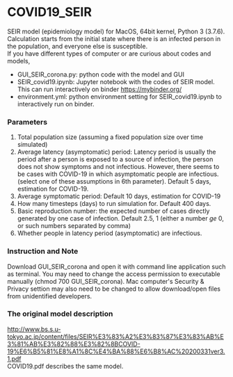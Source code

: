 # COVID19_SEIR
SEIR model (epidemiology model) for MacOS, 64bit kernel, Python 3 (3.7.6). Calculation starts from the initial state where there is an infected person in the population, and everyone else is susceptible. </br>
If you have different types of computer or are curious about codes and models, </br>
- GUI_SEIR_corona.py: python code with the model and GUI
- SEIR_covid19.ipynb: Jupyter notebook with the codes of SEIR model. This can run interactively on binder https://mybinder.org/
- environment.yml: python environment setting for SEIR_covid19.ipynb to interactively run on binder.

### Parameters
1. Total population size (assuming a fixed population size over time simulated)
2. Average latency (asymptomatic) period: Latency period is usually the period after a person is exposed to a source of infection, the person does not show symptoms and not infectious. However, there seems to be cases with COVID-19 in which asymptomatic people are infectious. (select one of these assumptions in 6th parameter). Default 5 days, estimation for COVID-19.
3. Average symptomatic period: Default 10 days, estimation for COVID-19
4. How many timesteps (days) to run simulation for. Default 400 days.
5. Basic reproduction number: the expected number of cases directly generated by one case of infection. Default 2.5, 1 (either a number $ge$ 0, or such numbers separated by comma)
6. Whether people in latency period (asymptomatic) are infectious.

### Instruction and Note
Download GUI_SEIR_corona and open it with command line application such as terminal. You may need to change the access permission to executable manually (chmod 700 GUI_SEIR_corona). Mac computer's Security & Privacy settion may also need to be changed to allow download/open files from unidentified developers.

### The original model description
http://www.bs.s.u-tokyo.ac.jp/content/files/SEIR%E3%83%A2%E3%83%87%E3%83%AB%E3%81%AB%E3%82%88%E3%82%8BCOVID-19%E6%B5%81%E8%A1%8C%E4%BA%88%E6%B8%AC%20200331ver3.1.pdf </br>
COVID19.pdf describes the same model.
